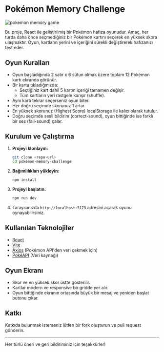 # Pokémon Memory Challenge

![pokemon memory game](https://github.com/user-attachments/assets/b75f2486-0c33-41d7-a946-09cd78cdc94c)

Bu proje, React ile geliştirilmiş bir Pokémon hafıza oyunudur. Amaç, her turda daha önce seçmediğiniz bir Pokémon kartını seçerek en yüksek skora ulaşmaktır. Oyun, kartların yerini ve içeriğini sürekli değiştirerek hafızanızı test eder.

## Oyun Kuralları
- Oyun başladığında 2 satır x 6 sütun olmak üzere toplam 12 Pokémon kartı ekranda görünür.
- Bir karta tıkladığınızda:
  - Seçtiğiniz kart dahil 5 kartın içeriği tamamen değişir.
  - Tüm kartların yeri rastgele karışır (shuffle).
- Aynı kartı tekrar seçerseniz oyun biter.
- Her doğru seçimde skorunuz 1 artar.
- En yüksek skorunuz (Highest Score) localStorage ile kalıcı olarak tutulur.
- Doğru seçimde sesli bildirim (correct-sound), oyun bittiğinde ise farklı bir ses (fail-sound) çalar.

## Kurulum ve Çalıştırma

1. **Projeyi klonlayın:**
   ```bash
   git clone <repo-url>
   cd pokemon-memory-challenge
   ```
2. **Bağımlılıkları yükleyin:**
   ```bash
   npm install
   ```
3. **Projeyi başlatın:**
   ```bash
   npm run dev
   ```
4. Tarayıcınızda `http://localhost:5173` adresini açarak oyunu oynayabilirsiniz.

## Kullanılan Teknolojiler
- [React](https://react.dev/)
- [Vite](https://vitejs.dev/)
- [Axios](https://axios-http.com/) (Pokémon API'den veri çekmek için)
- [PokéAPI](https://pokeapi.co/) (Veri kaynağı)

## Oyun Ekranı
- Skor ve en yüksek skor üstte gösterilir.
- Kartlar modern ve responsive bir gridde yer alır.
- Oyun bittiğinde ekranın ortasında büyük bir mesaj ve yeniden başlat butonu çıkar.

## Katkı
Katkıda bulunmak isterseniz lütfen bir fork oluşturun ve pull request gönderin.

---

Her türlü öneri ve geri bildiriminiz için teşekkürler!
